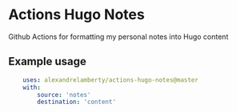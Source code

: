 # Actions Hugo Notes

Github Actions for formatting my personal notes into Hugo content

## Example usage

```yaml
	uses: alexandrelamberty/actions-hugo-notes@master
	with:
		source: 'notes'
		destination: 'content'
```
